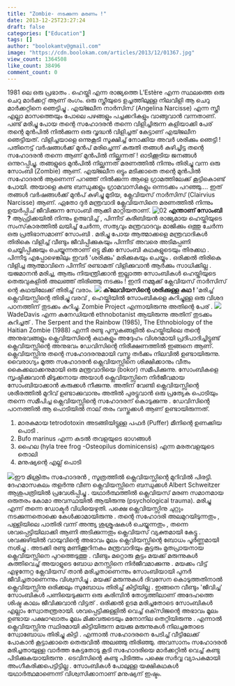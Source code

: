 ```yaml
---
title: "Zombie- നടക്കുന്ന മരണം !"
date: 2013-12-25T23:27:24
draft: false
categories: ["Education"]
tags: []
author: "boolokamtv@gmail.com"
image: "https://cdn.boolokam.com/articles/2013/12/01367.jpg"
view_count: 1364508
like_count: 38496
comment_count: 0
---
```


1981 ലെ ഒരു പ്രഭാതം . ഹെയ്തി എന്ന രാജ്യത്തെ L’Estère എന്ന സ്ഥലത്തെ ഒരു ചെറു മാര്‍ക്കറ്റ് ആണ് രംഗം. ഒരു സ്ത്രീയുടെ ഉച്ചത്തിലുള്ള നിലവിളി ആ ചെറു മാര്‍ക്കറ്റിനെ ഞെട്ടിച്ചു . എയ്ജലീന നാര്‍സിസ് (Angelina Narcisse) എന്ന സ്ത്രീ എല്ലാ മാസത്തെയും പോലെ പഴങ്ങളും പച്ചക്കറികളും വാങ്ങുവാന്‍ വന്നതാണ്. പണ്ട് മരിച്ചു പോയ തന്റെ സഹോദരന്‍ തന്നെ വിളിച്ചിരുന്ന കളിയാക്കി പേര് തന്റെ മുന്‍പില്‍ നില്‍ക്കുന്ന ഒരു വൃദ്ധന്‍ വിളിച്ചത് കേട്ടാണ് എയ്ജലീന ഞെട്ടിയത്. വിളിച്ചയാളെ ഒന്നുകൂടി സൂക്ഷിച്ച് നോക്കിയ അവര്‍ ശരിക്കും ഞെട്ടി ! പതിനെട്ട് വര്‍ഷങ്ങള്‍ക്ക് മുന്‍പ് മരിച്ചെന്ന് കരുതി തങ്ങള്‍ കുഴിച്ചിട്ട തന്റെ സഹോദരന്‍ തന്നെ ആണ് മുന്‍പില്‍ നില്ക്കുന്നത് ! ഓടിക്കൂടിയ ജനങ്ങള്‍ ഒന്നുറപ്പിച്ചു. തങ്ങളുടെ മുന്‍പില്‍ നില്ക്കുന്നത് മരണത്തില്‍ നിന്നും തിരിച്ചു വന്ന ഒരു സോംബി (Zombie) ആണ്. എയ്ജലീന ഒട്ടും മടിക്കാതെ തന്റെ മുന്‍പില്‍ സഹോദരന്‍ ആണെന്ന് പറഞ്ഞ് നില്‍ക്കുന്ന ആളെ ഗ്രാമത്തിലേക്ക് കൂട്ടികൊണ്ട് പോയി. അയാളെ കണ്ട ബന്ധുക്കളും ഗ്രാമവാസികളും ഒന്നടക്കം പറഞ്ഞു.... ഇത് തങ്ങള്‍ വര്‍ഷങ്ങള്‍ക്ക് മുന്‍പ് കുഴിച്ചു മൂടിയ, ക്ലേവിയസ് നാര്‍സിസ് (Clairvius Narcisse) ആണ്. ഏതോ ദുര്‍ മന്ത്രവാദി ക്ലേവിയസിനെ മരണത്തില്‍ നിന്നും ഉയര്‍പ്പിച് ജീവിക്കുന്ന സോംബി ആക്കി മാറ്റിയതാണ്. ![02](http://s5.postimg.org/ruwbledxj/image.jpg) **എന്താണ് സോംബി ?** ആഫ്രിക്കയില്‍ നിന്നും ഉത്ഭവിച്ച് , പിന്നീട് കരീബിയന്‍ രാജ്യമായ ഹെയ്തിയുടെ സംസ്‌കാരത്തില്‍ ലയിച്ച് ചേര്‍ന്ന, സത്യവും മന്ത്രവാദവും മാജിക്കും ഒത്തു ചേര്‍ന്ന ഒരു പ്രതിഭാസമാണ് സോംബി . മരിച്ചു പോയ ആത്മാക്കളെ മന്ത്രവാദികള്‍ തിരികെ വിളിച്ച് വീണ്ടും ജീവിപ്പിക്കുകയും പിന്നീട് അവരെ അടിമപ്പണി ചെയ്യിപ്പിക്കുയും ചെയ്യുന്നതാണ് ഒട്ടു മിക്ക സോംബി കഥകളുടെയും തിരക്കഥ . പിന്നീടു എപ്പോഴെങ്കിലും ഇവര്‍ 'ശരിക്കും' മരിക്കുകയും ചെയ്യും . ഒരിക്കല്‍ തിരികെ വിളിച്ച ആത്മാവിനെ പിന്നീട് രണ്ടാമത് വിളിക്കുവാന്‍ ആര്‍ക്കും സാധിക്കില്ല . യജമാനന്‍ മരിച്ച, ആരും നിയന്ത്രിക്കാന്‍ ഇല്ലാത്ത സോംബികള്‍ ഹെയ്തിയുടെ തെരുവുകളില്‍ അലഞ്ഞ് തിരിഞ്ഞു നടക്കും ! ഇനി നമ്മുക്ക് ക്ലേവിയസ് നാര്‍സിസ് ന്റെ കഥയിലേക്ക് തിരിച്ച് വരാം. ![](http://s5.postimg.org/sygfxcykn/image.jpg) **ക്‌ലേവിയസിന്റെ ശരിക്കുള്ള കഥ !** 'മരിച്ച' ക്ലെവിയസ്സിന്റെ തിരിച്ചു വരവ് , ഹെയ്തിയില്‍ സോംബികളെ കുറിച്ചുള്ള ഒരു വിശദ പഠനത്തിന് തുടക്കം കുറിച്ചു. Zombie Project എന്നായിരുന്നു അതിന്റെ പേര് . ![](http://s5.postimg.org/4vzm2hhxj/image.jpg)WadeDavis എന്ന കനേഡിയന്‍ ethnobotanist ആയിരുന്നു അതിന് തുടക്കം കുറിച്ചത് . The Serpent and the Rainbow (1985), The Ethnobiology of the Haitian Zombie (1988) എന്നീ രണ്ടു പുസ്തകങ്ങളില്‍ ഹെയ്തിയിലെ തന്റെ അനുഭവങ്ങളും ക്ലെവിയസിന്റെ കഥകളും അദ്ദേഹം വിശദമായി പ്രദിപാദിച്ചിട്ടുണ്ട് ക്ലെവിയസ്സിന്റെ അനുഭവം ഡേവിസിന്റെ നിരീക്ഷണത്തില്‍ ഇങ്ങനെ ആണ്. ക്ലെവിയസ്സിനു തന്റെ സഹോദരനുമായി വസ്തു തര്‍ക്കം നിലവില്‍ ഉണ്ടായിരുന്നു. വൈരാഗ്യം മൂത്ത സഹോദരന്‍ ക്ലെവിയസ്സിനെ ശിക്ഷിക്കാനും വീതം കൈക്കലാക്കനുമായി ഒരു മന്ത്രവാദിയെ (bokor) സമീപിക്കുന്നു. സോംബികളെ സൃഷ്ടിക്കുവാന്‍ മിടുക്കനായ അയാള്‍ ക്ലെവിയസ്സിനെ നിര്‍ജീവമായ സോംബിയാക്കാന്‍ കരുക്കള്‍ നീക്കുന്നു. അതിന് വേണ്ടി ക്ലെവിയസ്സിന്റെ ശരീരത്തില്‍ മുറിവ് ഉണ്ടാക്കുവാനും അതില്‍ പുരട്ടുവാന്‍ ഒരു പ്രത്യേക പൊടിയും തന്നെ സമീപിച്ച ക്ലെവിയസ്സിന്റെ സഹോദരന് കൊടുക്കുന്നു . ഡേവിസിന്റെ പഠനത്തില്‍ ആ പൊടിയില്‍ നാല് തരം വസ്തുക്കള്‍ ആണ് ഉണ്ടായിരുന്നത്. 

  1. മാരകമായ tetrodotoxin അടങ്ങിയിട്ടുള്ള പഫര്‍ (Puffer) മീനിന്റെ ഉണക്കിയ പൊടി .
  2. Bufo marinus എന്ന കടല്‍ തവളയുടെ ഭാഗങ്ങള്‍
  3. ഹൈല (hyla tree frog -Osteopilus dominicensis) എന്ന മരതവളയുടെ തൊലി
  4. മനുഷ്യന്റെ എല്ല് പൊടി

![](http://s5.postimg.org/oa0g269dz/image.jpg)ഈ മിശ്രിതം സഹോദരന്‍ , സൂത്രത്തില്‍ ക്ലെവിയസ്സിന്റെ മുറിവില്‍ പിരട്ടി. ദേഹമാസകലം തളര്‍ന്നു വീണ ക്ലെവിയസ്സിനെ ബന്ധുക്കള്‍ Albert Schweitzer ആശുപത്രിയില്‍ പ്രവേശിപ്പിച്ചു . യഥാര്‍ത്ഥത്തില്‍ ക്ലെവിയസ് മരണ സമാനമായ ഒരുതരം കോമാ അവസ്ഥയില്‍ ആയിരുന്നു (psychological trauma). മരിച്ചു എന്ന് തന്നെ ഡോക്ടര്‍ വിധിയെഴുതി. പക്ഷെ ക്ലെവിയസ്സിനു ചുറ്റും നടക്കുന്നതൊക്കെ കേള്‍ക്കാമായിരുന്നു . തന്റെ സഹോദരി അലമുറയിടുന്നതും , പള്ളിയിലെ പാതിരി വന്ന് അന്ത്യ ശുശ്രൂഷകള്‍ ചെയ്യുന്നതും , തന്നെ ശവപ്പെട്ടിയിലാക്കി ആണി അടിക്കുന്നതും ക്ലെവിയസ് വ്യക്തമായി കേട്ടു . ശവക്കുഴിയില്‍ വായുവിന്റെ അഭാവം മൂലം ക്ലെവിയസ്സിന്റെ ബോധം പൂര്‍ണ്ണമായി നശിച്ചു . അടക്കി രണ്ടു മണിക്കൂറിനകം മന്ത്രവാദിയും കൂട്ടരും മൃതപ്രായനായ ക്ലെവിയസ്സിനെ പുറത്തെടുത്തു . വീണ്ടും മറ്റൊരു കൂട്ടം മയക്ക് മരുന്നുകള്‍ കുത്തിവെച്ച് അയാളുടെ ബോധ മനസ്സിനെ നിര്‍ജീവമാക്കുന്നു . മയക്കം വിട്ട് എഴുന്നേറ്റ ക്ലേവിയസ് താന്‍ മരിച്ചതാണെന്നും സോംബിയായി പുനര്‍ ജീവിച്ചതാണെന്നും വിശ്വസിച്ചു . മയക്ക് മരുന്നുകള്‍ ദിവസേന കൊടുത്തതിനാല്‍ ക്ലെവിയസ്സിനു ഒരിക്കലും സുബോധം തിരിച്ച് കിട്ടിയില്ല . ഇങ്ങനെ വീണ്ടും 'ജീവിച്ച' സോംബികള്‍ പണിയെടുക്കുന്ന ഒരു കരിമ്പിന്‍ തോട്ടത്തിലാണ് അദേഹത്തെ ശിഷ്ട കാലം ജീവിക്കുവാന്‍ വിട്ടത് . ഒരിക്കല്‍ ഉടമ മരിച്ചതോടെ സോംബികള്‍ എല്ലാം സ്വോതന്ത്രരായി. ശവപ്പെട്ടിക്കുള്ളില്‍ വെച്ച് ഒക്‌സിജന്റെ അഭാവം മൂലം ഉണ്ടായ പക്ഷാഘാതം മൂലം മിക്കവരുടെയും മനോനില തെറ്റിയിരുന്നു . എന്നാല്‍ ക്ലെവിയസ്സിനു സ്ഥിരമായി കിട്ടിയിരുന്ന മയക്കു മരുന്നുകള്‍ നിലച്ചതോടെ സ്വോബോധം തിരിച്ചു കിട്ടി . എന്നാല്‍ സഹോദരനെ പേടിച്ച് വീട്ടിലേക്ക് പോകാന്‍ കൂട്ടാക്കാതെ തെരുവില്‍ അലഞ്ഞു തിരിഞ്ഞു. അവസാനം സഹോദരന്‍ മരിച്ചതായുള്ള വാര്‍ത്ത കേട്ടതോടു കൂടി സഹോദരിയെ മാര്‍ക്കറ്റില്‍ വെച്ച് കണ്ടു പിടിക്കുകയായിരുന്നു . ടെവിസിന്റെ കണ്ടു പിടിത്തം പക്ഷെ സര്‍വ്വ വ്യാപകമായി അംഗീകരിക്കപെട്ടിട്ടില്ല . സോംബികള്‍ പോലുള്ള യക്ഷികഥകള്‍ യഥാര്‍ത്ഥമാണെന്ന് വിശ്വസിക്കാനാണ് മനുഷ്യന് ഇഷ്ടം.
